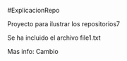 

#ExplicacionRepo

Proyecto para ilustrar los repositorios7

Se ha incluido el archivo file1.txt

Mas info: Cambio
